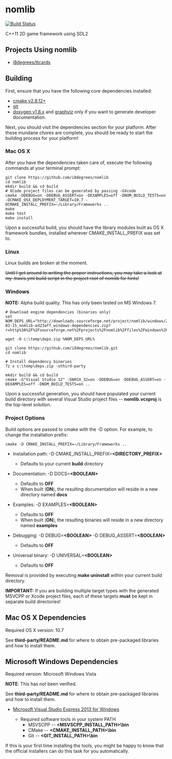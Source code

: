 # nomlib

[![Build Status](https://travis-ci.org/i8degrees/nomlib.png?branch=master,dev)](https://travis-ci.org/i8degrees/nomlib)

C++11 2D game framework using SDL2

## Projects Using nomlib

* [i8degrees/ttcards](https://github.com/i8degrees/ttcards)

## Building

First, ensure that you have the following core dependencies installed:

* [cmake v2.8.12+](http://www.cmake.org/)
* [git](http://git-scm.com/download/)
* [doxygen v1.8.x](http://www.stack.nl/~dimitri/doxygen/) and [graphviz](http://www.graphviz.org/) only if you want to generate developer documentation.

Next, you should visit the dependencies section for your platform. After these mundane chores are complete, you should be ready to start the building process for your platform!

### Mac OS X

After you have the dependencies taken care of, execute the following commands at your terminal prompt:

```
git clone https://github.com/i8degrees/nomlib
cd nomlib
mkdir build && cd build
# XCode project files can be generated by passing -GXcode
cmake -DDEBUG=on -DDEBUG_ASSERT=on -DEXAMPLES=off -DNOM_BUILD_TESTS=on -DCMAKE_OSX_DEPLOYMENT_TARGET=10.7 -DCMAKE_INSTALL_PREFIX=~/Library/Frameworks ..
make
make test
make install
```

Upon a successful build, you should have the library modules built as OS X framework bundles, installed wherever CMAKE_INSTALL_PREFIX was set to.

### Linux

Linux builds are broken at the moment.

~~Until I get around to writing the proper instructions, you may take a look at my
.travis.yml build script in the project root of nomlib for hints!~~

### Windows

**NOTE:** Alpha build quality. This has only been tested on MS Windows 7.

```console
# Download engine dependencies (binaries only)
set NOM_DEPS_URL="http://downloads.sourceforge.net/project/nomlib/windows/2015-03-15_nomlib-ed23aff_windows-dependencies.zip?r=http%3A%2F%2Fsourceforge.net%2Fprojects%2Fnomlib%2Ffiles%2Fwindows%2F&ts=1448178827&use_mirror=iweb"

wget -O c:\temp\deps.zip %NOM_DEPS_URL%

git clone https://github.com/i8degrees/nomlib.git
cd nomlib

# Install dependency binaries
7z x c:\temp\deps.zip -othird-party

mkdir build && cd build
cmake -G"Visual Studio 12" -DARCH_32=on -DDEBUG=on -DDEBUG_ASSERT=on -DEXAMPLES=off -DNOM_BUILD_TESTS=on ..
```

Upon a successful generation, you should have populated your current build directory with several Visual Studio project files -- **nomlib.vcxproj** is the top-level solution.

### Project Options

Build options are passed to cmake with the -D option. For example, to change the installation prefix:

```
cmake -D CMAKE_INSTALL_PREFIX=~/Library/Frameworks ..
```

  - Installation path: -D CMAKE_INSTALL_PREFIX=**\<DIRECTORY_PREFIX\>**
    * Defaults to your current **build** directory

  - Documentation: -D DOCS=**\<BOOLEAN\>**
    * Defaults to **OFF**
    * When built (**ON**), the resulting documentation will reside in a new directory named **docs**

  - Examples: -D EXAMPLES=**\<BOOLEAN\>**
    * Defaults to **OFF**
    * When built (**ON**), the resulting binaries will reside in a new directory named **examples**

  - Debugging: -D DEBUG=**\<BOOLEAN\>** -D DEBUG_ASSERT=**\<BOOLEAN\>**
    * Defaults to **OFF**

  - Universal binary: -D UNIVERSAL=**\<BOOLEAN\>**
    * Defaults to **OFF**

Removal is provided by executing **make uninstall** within your current build directory.

**IMPORTANT:** If you are building multiple target types with the generated MSVCPP or Xcode project files, each of these targets **must** be kept in separate build directories!

## Mac OS X Dependencies

Required OS X version: 10.7

See **third-party/README.md** for where to obtain pre-packaged libraries and how to install them.

## Microsoft Windows Dependencies

Required version: Microsoft Windows Vista

**NOTE**: This has not been verified.

See **third-party/README.md** for where to obtain pre-packaged libraries and how to install them.

* [Microsoft Visual Studio Express 2013 for Windows](http://www.microsoft.com/visualstudio/eng#downloads)

  - Required software tools in your system PATH
    * MSVSCPP -- **\<MSVSCPP_INSTALL_PATH\>\bin**
    * CMake -- **\<CMAKE_INSTALL_PATH\>\bin**
    * Git -- **\<GIT_INSTALL_PATH\>\bin**

If this is your first time installing the tools, you might be happy to know that the official installers can do this task for you automatically.
